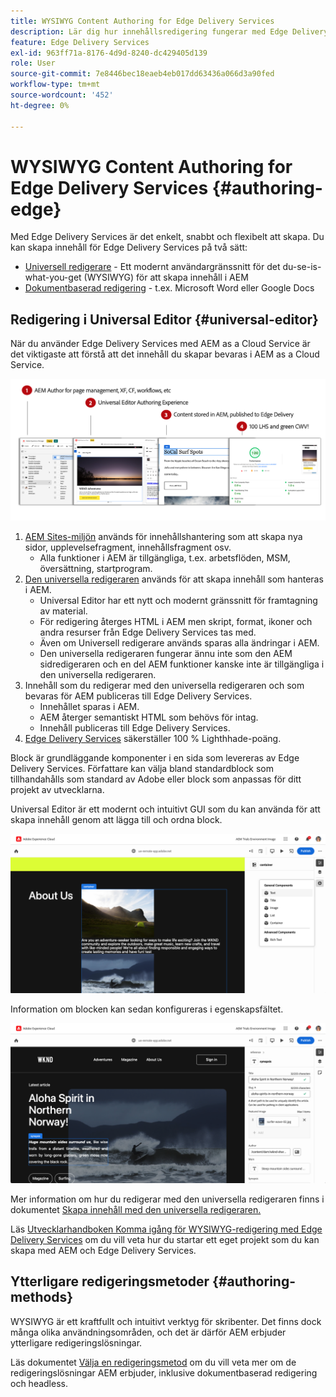 ```yaml
---
title: WYSIWYG Content Authoring for Edge Delivery Services
description: Lär dig hur innehållsredigering fungerar med Edge Delivery Services och hur du redigerar AEM innehåll med Edge Delivery Services.
feature: Edge Delivery Services
exl-id: 963ff71a-8176-4d9d-8240-dc429405d139
role: User
source-git-commit: 7e8446bec18eaeb4eb017dd63436a066d3a90fed
workflow-type: tm+mt
source-wordcount: '452'
ht-degree: 0%

---
```



# WYSIWYG Content Authoring for Edge Delivery Services {#authoring-edge}

Med Edge Delivery Services är det enkelt, snabbt och flexibelt att skapa. Du kan skapa innehåll för Edge Delivery Services på två sätt:

* [Universell redigerare](#universal-editor) - Ett modernt användargränssnitt för det du-se-is-what-you-get (WYSIWYG) för att skapa innehåll i AEM
* [Dokumentbaserad redigering](#document-based) - t.ex. Microsoft Word eller Google Docs

## Redigering i Universal Editor {#universal-editor}

När du använder Edge Delivery Services med AEM as a Cloud Service är det viktigaste att förstå att det innehåll du skapar bevaras i AEM as a Cloud Service.

![Så här fungerar WYSIWYG Authoring med Edge Delivery Services](assets/how-aem-edge-works.png)

1. [AEM Sites-miljön](/help/sites-cloud/authoring/quick-start.md) används för innehållshantering som att skapa nya sidor, upplevelsefragment, innehållsfragment osv.
   * Alla funktioner i AEM är tillgängliga, t.ex. arbetsflöden, MSM, översättning, startprogram.
1. [Den universella redigeraren](/help/sites-cloud/authoring/universal-editor/authoring.md) används för att skapa innehåll som hanteras i AEM.
   * Universal Editor har ett nytt och modernt gränssnitt för framtagning av material.
   * För redigering återges HTML i AEM men skript, format, ikoner och andra resurser från Edge Delivery Services tas med.
   * Även om Universell redigerare används sparas alla ändringar i AEM.
   * Den universella redigeraren fungerar ännu inte som den AEM sidredigeraren och en del AEM funktioner kanske inte är tillgängliga i den universella redigeraren.
1. Innehåll som du redigerar med den universella redigeraren och som bevaras för AEM publiceras till Edge Delivery Services.
   * Innehållet sparas i AEM.
   * AEM återger semantiskt HTML som behövs för intag.
   * Innehåll publiceras till Edge Delivery Services.
1. [Edge Delivery Services](/help/edge/developer/keeping-it-100.md) säkerställer 100 % Lighthhade-poäng.

Block är grundläggande komponenter i en sida som levereras av Edge Delivery Services. Författare kan välja bland standardblock som tillhandahålls som standard av Adobe eller block som anpassas för ditt projekt av utvecklarna.

Universal Editor är ett modernt och intuitivt GUI som du kan använda för att skapa innehåll genom att lägga till och ordna block.

![Lägga till och ordna block i den universella redigeraren](assets/blocks.png)

Information om blocken kan sedan konfigureras i egenskapsfältet.

![Konfigurerar blockegenskaper](assets/block-properties.png)

Mer information om hur du redigerar med den universella redigeraren finns i dokumentet [Skapa innehåll med den universella redigeraren.](/help/sites-cloud/authoring/universal-editor/authoring.md)

Läs [Utvecklarhandboken Komma igång för WYSIWYG-redigering med Edge Delivery Services](/help/edge/wysiwyg-authoring/edge-dev-getting-started.md) om du vill veta hur du startar ett eget projekt som du kan skapa med AEM och Edge Delivery Services.

## Ytterligare redigeringsmetoder  {#authoring-methods}

WYSIWYG är ett kraftfullt och intuitivt verktyg för skribenter. Det finns dock många olika användningsområden, och det är därför AEM erbjuder ytterligare redigeringslösningar.

Läs dokumentet [Välja en redigeringsmetod](/help/edge/authoring-methods.md) om du vill veta mer om de redigeringslösningar AEM erbjuder, inklusive dokumentbaserad redigering och headless.
